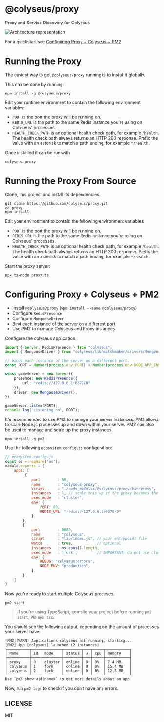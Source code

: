 # @colyseus/proxy

Proxy and Service Discovery for Colyseus

<img src="architecture.png?raw=true" alt="Architecture representation" />

For a quickstart see [Configuring Proxy + Colyseus + PM2](#configuring-proxy--colyseus--pm2)

# Running the Proxy

The easiest way to get `@colyseus/proxy` running is to install it globally.

This can be done by running:

```
npm install -g @colyseus/proxy
```

Edit your runtime environment to contain the following environment variables:

- `PORT` is the port the proxy will be running on.
- `REDIS_URL` is the path to the same Redis instance you're using on Colyseus' processes.
- `HEALTH_CHECK_PATH` is an optional health check path, for example `/health`. The health check path always returns an HTTP 200 response. Prefix the value with an asterisk to match a path ending, for example `*/health`.

Once installed it can be run with

```
colyseus-proxy
```

# Running the Proxy From Source

Clone, this project and install its dependencies:

```
git clone https://github.com/colyseus/proxy.git
cd proxy
npm install
```

Edit your environment to contain the following environment variables:

- `PORT` is the port the proxy will be running on.
- `REDIS_URL` is the path to the same Redis instance you're using on Colyseus' processes.
- `HEALTH_CHECK_PATH` is an optional health check path, for example `/health`. The health check path always returns an HTTP 200 response. Prefix the value with an asterisk to match a path ending, for example `*/health`.

Start the proxy server:

```
npx ts-node proxy.ts
```

# Configuring Proxy + Colyseus + PM2

- Install `@colyseus/proxy` (`npm install --save @colyseus/proxy`)
- Configure `RedisPresence`
- Configure `MongooseDriver`
- Bind each instance of the server on a different port
- Use PM2 to manage Colyseus and Proxy instances

Configure the colyseus application:

```typescript
import { Server, RedisPresence } from "colyseus";
import { MongooseDriver } from "colyseus/lib/matchmaker/drivers/MongooseDriver"

// binds each instance of the server on a different port.
const PORT = Number(process.env.PORT) + Number(process.env.NODE_APP_INSTANCE);

const gameServer = new Server({
    presence: new RedisPresence({
        url: "redis://127.0.0.1:6379/0"
    }),
    driver: new MongooseDriver(),
})

gameServer.listen(PORT);
console.log("Listening on", PORT);
```

It's recommended to use PM2 to manage your server instances. PM2 allows to scale
Node.js processes up and down within your server.
PM2 can also be used to manage and scale up the proxy instances.

```
npm install -g pm2
```

Use the following `ecosystem.config.js` configuration:

```javascript
// ecosystem.config.js
const os = require('os');
module.exports = {
    apps: [
         {
            port        : 80,
            name        : "colyseus-proxy",
            script      : "./node_modules/@colyseus/proxy/bin/proxy",
            instances   : 1, // scale this up if the proxy becomes the bottleneck
            exec_mode   : 'cluster',
            env: {
                PORT: 80,
                REDIS_URL: "redis://127.0.0.1:6379/0"
            }
        },
        {
            port        : 8080,
            name        : "colyseus",
            script      : "lib/index.js", // your entrypoint file
            watch       : true,           // optional
            instances   : os.cpus().length,
            exec_mode   : 'fork',         // IMPORTANT: do not use cluster mode.
            env: {
                DEBUG: "colyseus:errors",
                NODE_ENV: "production",
            }
        }
    ]
}
```

Now you're ready to start multiple Colyseus proceses.

```
pm2 start
```

> If you're using TypeScript, compile your project before running `pm2 start`,
> via `npx tsc`.

You should see the following output, depending on the amount of processes your
server have:

```
[PM2][WARN] Applications colyseus not running, starting...
[PM2] App [colyseus] launched (2 instances)
┌──────────┬────┬─────────┬────────┬───┬─────┬───────────┐
│ Name     │ id │ mode    │ status │ ↺ │ cpu │ memory    │
├──────────┼────┼─────────┼────────┼───┼─────┼───────────┤
│ proxy    │ 0  │ cluster │ online │ 0 │ 0%  │ 7.4 MB    │
│ colyseus │ 1  │ fork    │ online │ 0 │ 0%  │ 15.4 MB   │
│ colyseus │ 2  │ fork    │ online │ 0 │ 0%  │ 12.3 MB   │
└──────────┴────┴─────────┴────────┴───┴─────┴───────────┘
Use `pm2 show <id|name>` to get more details about an app
```

Now, run `pm2 logs` to check if you don't have any errors.


## LICENSE

MIT
